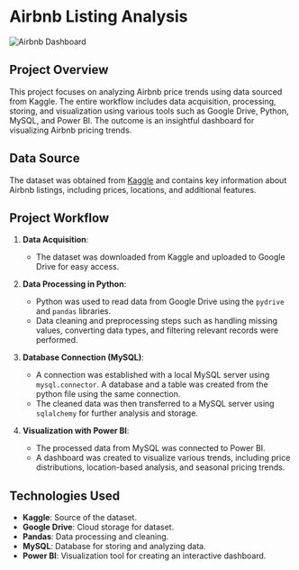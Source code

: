 # Airbnb Listing Analysis

![Airbnb Dashboard](./images/Performane&Trends.png)

## Project Overview
This project focuses on analyzing Airbnb price trends using data sourced from Kaggle. The entire workflow includes data acquisition, processing, storing, and visualization using various tools such as Google Drive, Python, MySQL, and Power BI. The outcome is an insightful dashboard for visualizing Airbnb pricing trends.

## Data Source
The dataset was obtained from [Kaggle](https://www.kaggle.com/datasets/thedevastator/airbnb-prices-in-european-cities) and contains key information about Airbnb listings, including prices, locations, and additional features.

## Project Workflow
1. **Data Acquisition**: 
   - The dataset was downloaded from Kaggle and uploaded to Google Drive for easy access.
   
2. **Data Processing in Python**:
   - Python was used to read data from Google Drive using the `pydrive` and `pandas` libraries.
   - Data cleaning and preprocessing steps such as handling missing values, converting data types, and filtering relevant records were performed.

3. **Database Connection (MySQL)**:
   - A connection was established with a local MySQL server using `mysql.connector`. A database and a table was created from the python file using the same connection.
   - The cleaned data was then transferred to a MySQL server using `sqlalchemy` for further analysis and storage.

4. **Visualization with Power BI**:
   - The processed data from MySQL was connected to Power BI.
   - A dashboard was created to visualize various trends, including price distributions, location-based analysis, and seasonal pricing trends.

## Technologies Used
- **Kaggle**: Source of the dataset.
- **Google Drive**: Cloud storage for dataset.
- **Pandas**: Data processing and cleaning.
- **MySQL**: Database for storing and analyzing data.
- **Power BI**: Visualization tool for creating an interactive dashboard.


